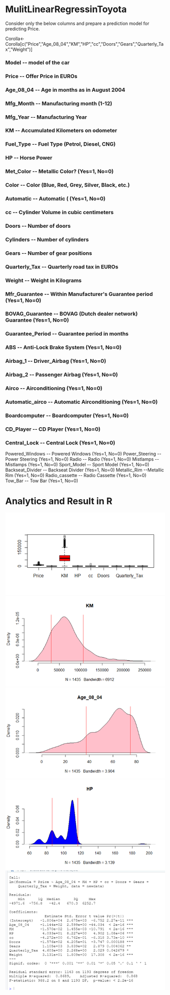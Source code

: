 # MulitLinearRegressinToyota
Consider only the below columns and prepare a prediction model for predicting Price.

Corolla<-Corolla[c("Price","Age_08_04","KM","HP","cc","Doors","Gears","Quarterly_Tax","Weight")]

 

### Model -- model of the car
### Price  -- Offer Price in EUROs	
### Age_08_04 -- Age in months as in August 2004	
### Mfg_Month -- Manufacturing month (1-12)	
### Mfg_Year	-- Manufacturing Year
### KM -- Accumulated Kilometers on odometer
### Fuel_Type	 -- Fuel Type (Petrol, Diesel, CNG)
### HP -- Horse Power
### Met_Color	 -- Metallic Color?  (Yes=1, No=0)
### Color -- Color (Blue, Red, Grey, Silver, Black, etc.)
### Automatic	-- Automatic ( (Yes=1, No=0)
### cc -- Cylinder Volume in cubic centimeters
### Doors -- Number of doors
### Cylinders	-- Number of cylinders
### Gears -- Number of gear positions
### Quarterly_Tax -- Quarterly road tax in EUROs
### Weight -- Weight in Kilograms
### Mfr_Guarantee -- Within Manufacturer's Guarantee period  (Yes=1, No=0)
### BOVAG_Guarantee -- BOVAG (Dutch dealer network) Guarantee  (Yes=1, No=0)
### Guarantee_Period -- 	Guarantee period in months
### ABS -- Anti-Lock Brake System (Yes=1, No=0)
### Airbag_1 -- Driver_Airbag  (Yes=1, No=0)
### Airbag_2 -- Passenger Airbag  (Yes=1, No=0)
### Airco -- Airconditioning  (Yes=1, No=0)
### Automatic_airco -- Automatic Airconditioning  (Yes=1, No=0)
### Boardcomputer -- Boardcomputer  (Yes=1, No=0)
### CD_Player -- CD Player  (Yes=1, No=0)
### Central_Lock -- Central Lock  (Yes=1, No=0)
Powered_Windows -- Powered Windows  (Yes=1, No=0)
Power_Steering -- Power Steering  (Yes=1, No=0)
Radio -- Radio  (Yes=1, No=0)
Mistlamps	-- Mistlamps  (Yes=1, No=0)
Sport_Model -- Sport Model  (Yes=1, No=0)
Backseat_Divider -- Backseat Divider  (Yes=1, No=0)
Metallic_Rim --Metallic Rim  (Yes=1, No=0)
Radio_cassette -- Radio Cassette  (Yes=1, No=0)
Tow_Bar -- Tow Bar  (Yes=1, No=0)

# Analytics and Result in R

![](Image/1.png)
![](Image/2.png)
![](Image/3.png)
![](Image/4.png)
![](Image/5.PNG)
